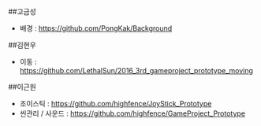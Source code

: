 
##고금성
* 배경 : https://github.com/PongKak/Background

##김현우
* 이동 : https://github.com/LethalSun/2016_3rd_gameproject_prototype_moving

##이근원
* 조이스틱 : https://github.com/highfence/JoyStick_Prototype
* 씬관리 / 사운드 : https://github.com/highfence/GameProject_Prototype
